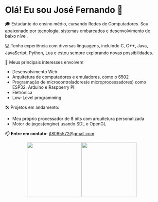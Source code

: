 # Olá! Eu sou José Fernando 👋

🎓 Estudante do ensino médio, cursando Redes de Computadores. Sou apaixonado por tecnologia, sistemas embarcados e desenvolvimento de baixo nível.

💻 Tenho experiência com diversas linguagens, incluindo C, C++, Java, JavaScript, Python, Lua e estou sempre explorando novas possibilidades.

🚀 Meus principais interesses envolvem:

- Desenvolvimento Web
- Arquitetura de computadores e emuladores, como o 6502
- Programação de microcontroladores(e microprocessadores) como ESP32, Arduino e Raspberry PI
- Eletrônica
- Low-Level programming

🛠️ Projetos em andamento:
- Meu próprio processador de 8 bits com arquitetura personalizada
- Motor de jogos(engine) usando SDL e OpenGL

📫 **Entre em contato:** jf8065572@gmail.com

<div style="display: flex; justify-content: center; flex-wrap: wrap;">
  <a href="https://github.com/Fernando8796">
    <img loading="lazy" height="180em" src="https://github-readme-stats.vercel.app/api?username=Fernando8796&hide=stars&show_icons=true&theme=react"/>
  </a>
  <a href="https://github.com/Fernando8796">
    <img loading="lazy" height="180em" src="https://github-readme-stats.vercel.app/api/top-langs/?username=Fernando8796&layout=compact&langs_count=5&theme=react"/>
  </a>
</div>
